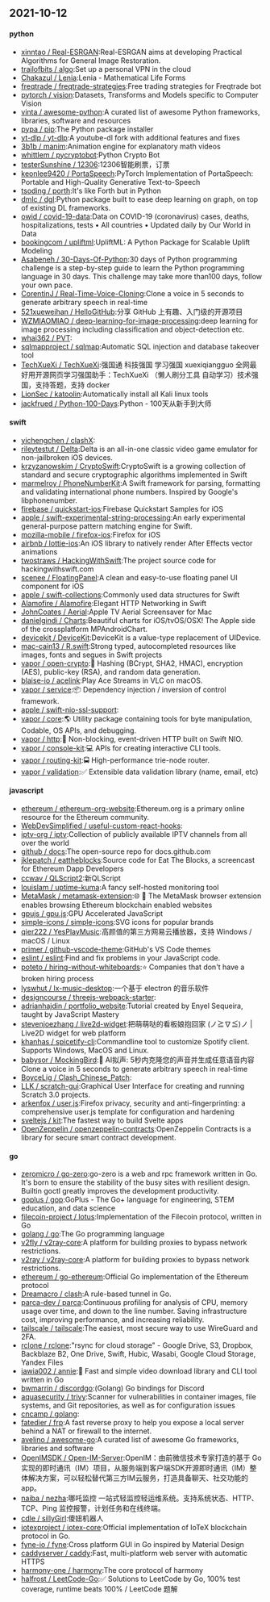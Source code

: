 ## 2021-10-12

#### python
* [xinntao / Real-ESRGAN](https://github.com/xinntao/Real-ESRGAN):Real-ESRGAN aims at developing Practical Algorithms for General Image Restoration.
* [trailofbits / algo](https://github.com/trailofbits/algo):Set up a personal VPN in the cloud
* [Chakazul / Lenia](https://github.com/Chakazul/Lenia):Lenia - Mathematical Life Forms
* [freqtrade / freqtrade-strategies](https://github.com/freqtrade/freqtrade-strategies):Free trading strategies for Freqtrade bot
* [pytorch / vision](https://github.com/pytorch/vision):Datasets, Transforms and Models specific to Computer Vision
* [vinta / awesome-python](https://github.com/vinta/awesome-python):A curated list of awesome Python frameworks, libraries, software and resources
* [pypa / pip](https://github.com/pypa/pip):The Python package installer
* [yt-dlp / yt-dlp](https://github.com/yt-dlp/yt-dlp):A youtube-dl fork with additional features and fixes
* [3b1b / manim](https://github.com/3b1b/manim):Animation engine for explanatory math videos
* [whittlem / pycryptobot](https://github.com/whittlem/pycryptobot):Python Crypto Bot
* [testerSunshine / 12306](https://github.com/testerSunshine/12306):12306智能刷票，订票
* [keonlee9420 / PortaSpeech](https://github.com/keonlee9420/PortaSpeech):PyTorch Implementation of PortaSpeech: Portable and High-Quality Generative Text-to-Speech
* [tsoding / porth](https://github.com/tsoding/porth):It's like Forth but in Python
* [dmlc / dgl](https://github.com/dmlc/dgl):Python package built to ease deep learning on graph, on top of existing DL frameworks.
* [owid / covid-19-data](https://github.com/owid/covid-19-data):Data on COVID-19 (coronavirus) cases, deaths, hospitalizations, tests • All countries • Updated daily by Our World in Data
* [bookingcom / upliftml](https://github.com/bookingcom/upliftml):UpliftML: A Python Package for Scalable Uplift Modeling
* [Asabeneh / 30-Days-Of-Python](https://github.com/Asabeneh/30-Days-Of-Python):30 days of Python programming challenge is a step-by-step guide to learn the Python programming language in 30 days. This challenge may take more than100 days, follow your own pace.
* [CorentinJ / Real-Time-Voice-Cloning](https://github.com/CorentinJ/Real-Time-Voice-Cloning):Clone a voice in 5 seconds to generate arbitrary speech in real-time
* [521xueweihan / HelloGitHub](https://github.com/521xueweihan/HelloGitHub):分享 GitHub 上有趣、入门级的开源项目
* [WZMIAOMIAO / deep-learning-for-image-processing](https://github.com/WZMIAOMIAO/deep-learning-for-image-processing):deep learning for image processing including classification and object-detection etc.
* [whai362 / PVT](https://github.com/whai362/PVT):
* [sqlmapproject / sqlmap](https://github.com/sqlmapproject/sqlmap):Automatic SQL injection and database takeover tool
* [TechXueXi / TechXueXi](https://github.com/TechXueXi/TechXueXi):强国通 科技强国 学习强国 xuexiqiangguo 全网最好用开源网页学习强国助手：TechXueXi （懒人刷分工具 自动学习）技术强国，支持答题，支持 docker
* [LionSec / katoolin](https://github.com/LionSec/katoolin):Automatically install all Kali linux tools
* [jackfrued / Python-100-Days](https://github.com/jackfrued/Python-100-Days):Python - 100天从新手到大师

#### swift
* [yichengchen / clashX](https://github.com/yichengchen/clashX):
* [rileytestut / Delta](https://github.com/rileytestut/Delta):Delta is an all-in-one classic video game emulator for non-jailbroken iOS devices.
* [krzyzanowskim / CryptoSwift](https://github.com/krzyzanowskim/CryptoSwift):CryptoSwift is a growing collection of standard and secure cryptographic algorithms implemented in Swift
* [marmelroy / PhoneNumberKit](https://github.com/marmelroy/PhoneNumberKit):A Swift framework for parsing, formatting and validating international phone numbers. Inspired by Google's libphonenumber.
* [firebase / quickstart-ios](https://github.com/firebase/quickstart-ios):Firebase Quickstart Samples for iOS
* [apple / swift-experimental-string-processing](https://github.com/apple/swift-experimental-string-processing):An early experimental general-purpose pattern matching engine for Swift.
* [mozilla-mobile / firefox-ios](https://github.com/mozilla-mobile/firefox-ios):Firefox for iOS
* [airbnb / lottie-ios](https://github.com/airbnb/lottie-ios):An iOS library to natively render After Effects vector animations
* [twostraws / HackingWithSwift](https://github.com/twostraws/HackingWithSwift):The project source code for hackingwithswift.com
* [scenee / FloatingPanel](https://github.com/scenee/FloatingPanel):A clean and easy-to-use floating panel UI component for iOS
* [apple / swift-collections](https://github.com/apple/swift-collections):Commonly used data structures for Swift
* [Alamofire / Alamofire](https://github.com/Alamofire/Alamofire):Elegant HTTP Networking in Swift
* [JohnCoates / Aerial](https://github.com/JohnCoates/Aerial):Apple TV Aerial Screensaver for Mac
* [danielgindi / Charts](https://github.com/danielgindi/Charts):Beautiful charts for iOS/tvOS/OSX! The Apple side of the crossplatform MPAndroidChart.
* [devicekit / DeviceKit](https://github.com/devicekit/DeviceKit):DeviceKit is a value-type replacement of UIDevice.
* [mac-cain13 / R.swift](https://github.com/mac-cain13/R.swift):Strong typed, autocompleted resources like images, fonts and segues in Swift projects
* [vapor / open-crypto](https://github.com/vapor/open-crypto):🔑
Hashing (BCrypt, SHA2, HMAC), encryption (AES), public-key (RSA), and random data generation.
* [blaise-io / acelink](https://github.com/blaise-io/acelink):Play Ace Streams in VLC on macOS.
* [vapor / service](https://github.com/vapor/service):📦
Dependency injection / inversion of control framework.
* [apple / swift-nio-ssl-support](https://github.com/apple/swift-nio-ssl-support):
* [vapor / core](https://github.com/vapor/core):🌎
Utility package containing tools for byte manipulation, Codable, OS APIs, and debugging.
* [vapor / http](https://github.com/vapor/http):🚀
Non-blocking, event-driven HTTP built on Swift NIO.
* [vapor / console-kit](https://github.com/vapor/console-kit):💻
APIs for creating interactive CLI tools.
* [vapor / routing-kit](https://github.com/vapor/routing-kit):🚍
High-performance trie-node router.
* [vapor / validation](https://github.com/vapor/validation):✅
Extensible data validation library (name, email, etc)

#### javascript
* [ethereum / ethereum-org-website](https://github.com/ethereum/ethereum-org-website):Ethereum.org is a primary online resource for the Ethereum community.
* [WebDevSimplified / useful-custom-react-hooks](https://github.com/WebDevSimplified/useful-custom-react-hooks):
* [iptv-org / iptv](https://github.com/iptv-org/iptv):Collection of publicly available IPTV channels from all over the world
* [github / docs](https://github.com/github/docs):The open-source repo for docs.github.com
* [jklepatch / eattheblocks](https://github.com/jklepatch/eattheblocks):Source code for Eat The Blocks, a screencast for Ethereum Dapp Developers
* [ccwav / QLScript2](https://github.com/ccwav/QLScript2):新QLScript
* [louislam / uptime-kuma](https://github.com/louislam/uptime-kuma):A fancy self-hosted monitoring tool
* [MetaMask / metamask-extension](https://github.com/MetaMask/metamask-extension):🌐
🔌
The MetaMask browser extension enables browsing Ethereum blockchain enabled websites
* [gpujs / gpu.js](https://github.com/gpujs/gpu.js):GPU Accelerated JavaScript
* [simple-icons / simple-icons](https://github.com/simple-icons/simple-icons):SVG icons for popular brands
* [qier222 / YesPlayMusic](https://github.com/qier222/YesPlayMusic):高颜值的第三方网易云播放器，支持 Windows / macOS / Linux
* [primer / github-vscode-theme](https://github.com/primer/github-vscode-theme):GitHub's VS Code themes
* [eslint / eslint](https://github.com/eslint/eslint):Find and fix problems in your JavaScript code.
* [poteto / hiring-without-whiteboards](https://github.com/poteto/hiring-without-whiteboards):⭐️
Companies that don't have a broken hiring process
* [lyswhut / lx-music-desktop](https://github.com/lyswhut/lx-music-desktop):一个基于 electron 的音乐软件
* [designcourse / threejs-webpack-starter](https://github.com/designcourse/threejs-webpack-starter):
* [adrianhajdin / portfolio_website](https://github.com/adrianhajdin/portfolio_website):Tutorial created by Enyel Sequeira, taught by JavaScript Mastery
* [stevenjoezhang / live2d-widget](https://github.com/stevenjoezhang/live2d-widget):把萌萌哒的看板娘抱回家 (ノ≧∇≦)ノ | Live2D widget for web platform
* [khanhas / spicetify-cli](https://github.com/khanhas/spicetify-cli):Commandline tool to customize Spotify client. Supports Windows, MacOS and Linux.
* [babysor / MockingBird](https://github.com/babysor/MockingBird):🚀
AI拟声: 5秒内克隆您的声音并生成任意语音内容 Clone a voice in 5 seconds to generate arbitrary speech in real-time
* [BoyceLig / Clash_Chinese_Patch](https://github.com/BoyceLig/Clash_Chinese_Patch):
* [LLK / scratch-gui](https://github.com/LLK/scratch-gui):Graphical User Interface for creating and running Scratch 3.0 projects.
* [arkenfox / user.js](https://github.com/arkenfox/user.js):Firefox privacy, security and anti-fingerprinting: a comprehensive user.js template for configuration and hardening
* [sveltejs / kit](https://github.com/sveltejs/kit):The fastest way to build Svelte apps
* [OpenZeppelin / openzeppelin-contracts](https://github.com/OpenZeppelin/openzeppelin-contracts):OpenZeppelin Contracts is a library for secure smart contract development.

#### go
* [zeromicro / go-zero](https://github.com/zeromicro/go-zero):go-zero is a web and rpc framework written in Go. It's born to ensure the stability of the busy sites with resilient design. Builtin goctl greatly improves the development productivity.
* [goplus / gop](https://github.com/goplus/gop):GoPlus - The Go+ language for engineering, STEM education, and data science
* [filecoin-project / lotus](https://github.com/filecoin-project/lotus):Implementation of the Filecoin protocol, written in Go
* [golang / go](https://github.com/golang/go):The Go programming language
* [v2fly / v2ray-core](https://github.com/v2fly/v2ray-core):A platform for building proxies to bypass network restrictions.
* [v2ray / v2ray-core](https://github.com/v2ray/v2ray-core):A platform for building proxies to bypass network restrictions.
* [ethereum / go-ethereum](https://github.com/ethereum/go-ethereum):Official Go implementation of the Ethereum protocol
* [Dreamacro / clash](https://github.com/Dreamacro/clash):A rule-based tunnel in Go.
* [parca-dev / parca](https://github.com/parca-dev/parca):Continuous profiling for analysis of CPU, memory usage over time, and down to the line number. Saving infrastructure cost, improving performance, and increasing reliability.
* [tailscale / tailscale](https://github.com/tailscale/tailscale):The easiest, most secure way to use WireGuard and 2FA.
* [rclone / rclone](https://github.com/rclone/rclone):"rsync for cloud storage" - Google Drive, S3, Dropbox, Backblaze B2, One Drive, Swift, Hubic, Wasabi, Google Cloud Storage, Yandex Files
* [iawia002 / annie](https://github.com/iawia002/annie):👾
Fast and simple video download library and CLI tool written in Go
* [bwmarrin / discordgo](https://github.com/bwmarrin/discordgo):(Golang) Go bindings for Discord
* [aquasecurity / trivy](https://github.com/aquasecurity/trivy):Scanner for vulnerabilities in container images, file systems, and Git repositories, as well as for configuration issues
* [cncamp / golang](https://github.com/cncamp/golang):
* [fatedier / frp](https://github.com/fatedier/frp):A fast reverse proxy to help you expose a local server behind a NAT or firewall to the internet.
* [avelino / awesome-go](https://github.com/avelino/awesome-go):A curated list of awesome Go frameworks, libraries and software
* [OpenIMSDK / Open-IM-Server](https://github.com/OpenIMSDK/Open-IM-Server):OpenIM：由前微信技术专家打造的基于 Go 实现的即时通讯（IM）项目，从服务端到客户端SDK开源即时通讯（IM）整体解决方案，可以轻松替代第三方IM云服务，打造具备聊天、社交功能的app。
* [naiba / nezha](https://github.com/naiba/nezha):哪吒监控 一站式轻监控轻运维系统。支持系统状态、HTTP、TCP、Ping 监控报警，计划任务和在线终端。
* [cdle / sillyGirl](https://github.com/cdle/sillyGirl):傻妞机器人
* [iotexproject / iotex-core](https://github.com/iotexproject/iotex-core):Official implementation of IoTeX blockchain protocol in Go.
* [fyne-io / fyne](https://github.com/fyne-io/fyne):Cross platform GUI in Go inspired by Material Design
* [caddyserver / caddy](https://github.com/caddyserver/caddy):Fast, multi-platform web server with automatic HTTPS
* [harmony-one / harmony](https://github.com/harmony-one/harmony):The core protocol of harmony
* [halfrost / LeetCode-Go](https://github.com/halfrost/LeetCode-Go):✅
Solutions to LeetCode by Go, 100% test coverage, runtime beats 100% / LeetCode 题解
